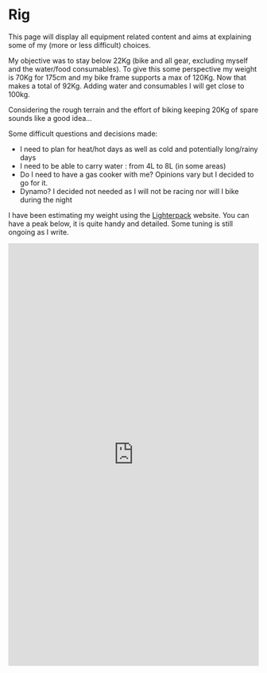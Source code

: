 # Rig

This page will display all equipment related content and aims at explaining some of my (more or less difficult) choices.

My objective was to stay below 22Kg (bike and all gear, excluding myself and the water/food consumables). To give this some perspective my weight is 70Kg for 175cm and my bike frame supports a max of 120Kg. Now that makes a total of 92Kg. Adding water and consumables I will get close to 100kg.

Considering the rough terrain and the effort of biking keeping 20Kg of spare sounds like a good idea...

Some difficult questions and decisions made:
- I need to plan for heat/hot days as well as cold and potentially long/rainy days
- I need to be able to carry water : from 4L to 8L (in some areas)
- Do I need to have a gas cooker with me? Opinions vary but I decided to go for it.
- Dynamo? I decided not needed as I will not be racing nor will I bike during the night

I have been estimating my weight using the [Lighterpack](https://lighterpack.com/) website.
You can have a peak below, it is quite handy and detailed. Some tuning is still ongoing as I write.

<iframe src="https://lighterpack.com/r/bzytct" frameborder="0" width="100%" height="850" allowfullscreen></iframe>

